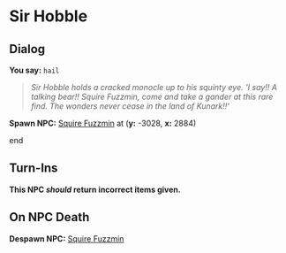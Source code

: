 # Sir Hobble
## Dialog

**You say:** `hail`



>*Sir Hobble holds a cracked monocle up to his squinty eye. 'I say!! A talking bear!! Squire Fuzzmin, come and take a gander at this rare find. The wonders never cease in the land of Kunark!!'*


**Spawn NPC:**  [Squire Fuzzmin](/npc/84007) at (**y:** -3028, **x:** 2884)
  
end

## Turn-Ins



**This NPC *should* return incorrect items given.**

## On NPC Death

**Despawn NPC:**  [Squire Fuzzmin](/npc/84007)






